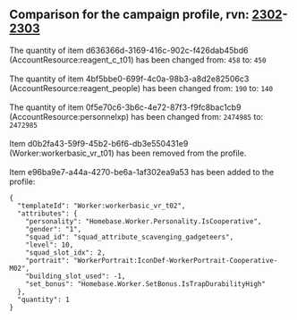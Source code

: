 ## Comparison for the campaign profile, rvn: [2302](https://github.com/PRO100KatYT/FortniteProfileRevisions/tree/main/profiles/campaign/2302%20campaign.json)-[2303](https://github.com/PRO100KatYT/FortniteProfileRevisions/tree/main/profiles/campaign/2303%20campaign.json)

The quantity of item d636366d-3169-416c-902c-f426dab45bd6 (AccountResource:reagent_c_t01) has been changed from: `458` to: `450`
<br><br>
The quantity of item 4bf5bbe0-699f-4c0a-98b3-a8d2e82506c3 (AccountResource:reagent_people) has been changed from: `190` to: `140`
<br><br>
The quantity of item 0f5e70c6-3b6c-4e72-87f3-f9fc8bac1cb9 (AccountResource:personnelxp) has been changed from: `2474985` to: `2472985`
<br><br>
Item d0b2fa43-59f9-45b2-b6f6-db3e550431e9 (Worker:workerbasic_vr_t01) has been removed from the profile.
<br><br>
Item e96ba9e7-a44a-4270-be6a-1af302ea9a53 has been added to the profile:

```
{
  "templateId": "Worker:workerbasic_vr_t02",
  "attributes": {
    "personality": "Homebase.Worker.Personality.IsCooperative",
    "gender": "1",
    "squad_id": "squad_attribute_scavenging_gadgeteers",
    "level": 10,
    "squad_slot_idx": 2,
    "portrait": "WorkerPortrait:IconDef-WorkerPortrait-Cooperative-M02",
    "building_slot_used": -1,
    "set_bonus": "Homebase.Worker.SetBonus.IsTrapDurabilityHigh"
  },
  "quantity": 1
}
```

<br><br>
